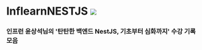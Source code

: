 # InflearnNESTJS <img src="https://img.shields.io/badge/NestJS-E0234E?style=for-the-badge&logo=NestJS&logoColor=white">
### 인프런 윤상석님의 '탄탄한 백엔드 NestJS, 기초부터 심화까지' 수강 기록 모음
